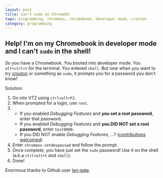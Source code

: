 ```yaml
---
layout: post
title: Can't sudo on ChromeOS
tags: programming, chromeos, chromebook, developer mode, crouton
category: programming
---
```


## Help! I'm on my Chromebook in developer mode and I can't `sudo` in the shell!

So you have a Chromebook. You booted into developer mode. You `alt+ctrl+t` for the terminal. You entered `shell`.
But now when you want to try [crouton](https://github.com/dnschneid/crouton) or something as `sudo`, it prompts you for a password you don't know!

Solution:

1. Go into VT2 using `ctrl+alt+F2`.
2. When prompted for a login, use `root`.
3. 
    * If you enabled _Debugging Features_ and __you set a root password__, enter that password.
    * If you enabled _Debugging Features_ and __you DID NOT set a root password__, enter `test0000`.
    * If you DID NOT enable _Debugging Features_, ...? ([contributions welcomed](https://github.com/nhatbui/nhatbui.github.io/blob/master/_posts/2016-09-11-chromeoscantsudo.md))
4. Enter `chromeos-setdevpasswd` and follow the prompt.
5. Once complete, you have just set the `sudo` password! Use it on the shell (a.k.a `ctrl+alt+t` and `shell`).
6. Done!

Enormous thanks to Github user [lan-gate](https://github.com/dnschneid/crouton/issues/825#issuecomment-223117369).
